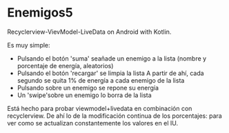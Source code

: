 # Enemigos5
Recyclerview-VievModel-LiveData on Android with Kotlin.

Es muy simple:
- Pulsando el botón 'suma' seañade un enemigo a la lista (nombre y porcentaje de energía, aleatorios)
- Pulsando el botón 'recargar' se limpia la lista
A partir de ahí, cada segundo se quita 1% de energía a cada enemigo de la lista
- Pulsando sobre un enemigo se repone su energía
- Un 'swipe'sobre un  enemigo lo borra de la lista

Está hecho para probar viewmodel+livedata en combinación con recyclerview. De ahí lo de la modificación continua de los porcentajes: para ver como se actualizan constantemente los valores en el IU.
